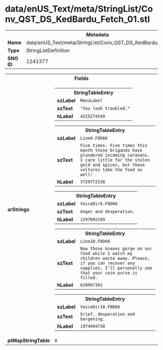 <h1>data/enUS_Text/meta/StringList/Conv_QST_DS_KedBardu_Fetch_01.stl</h1><table><tr><th colspan="100%">Metadata</th></tr><tr><td><b>Name</b></td><td>data/enUS_Text/meta/StringList/Conv_QST_DS_KedBardu_Fetch_01.stl</td></tr><tr><td><b>Type</b></td><td>StringListDefinition</td></tr><tr><td><b>SNO ID</b></td><td>1241377</td></tr></table>

<table><tr><th colspan="100%">Fields</th></tr><tr><td><b>arStrings</b></td><td><table><tr><th colspan="100%">StringTableEntry</th></tr><tr><td><b>szLabel</b></td><td><code>MenuLabel</code></td></tr><tr><td><b>szText</b></td><td><code>"You look troubled."</code></td></tr><tr><td><b>hLabel</b></td><td><code>4215274549</code></td></tr></table>


<table><tr><th colspan="100%">StringTableEntry</th></tr><tr><td><b>szLabel</b></td><td><code>Line6.F8D66</code></td></tr><tr><td><b>szText</b></td><td><code>Five times. Five times this month those brigands have plundered incoming caravans. I care little for the stolen gold and spices, but those vultures take the food as well!</code></td></tr><tr><td><b>hLabel</b></td><td><code>3729772538</code></td></tr></table>


<table><tr><th colspan="100%">StringTableEntry</th></tr><tr><td><b>szLabel</b></td><td><code>VoiceDir6.F8D66</code></td></tr><tr><td><b>szText</b></td><td><code>Anger and desperation.</code></td></tr><tr><td><b>hLabel</b></td><td><code>1297692199</code></td></tr></table>


<table><tr><th colspan="100%">StringTableEntry</th></tr><tr><td><b>szLabel</b></td><td><code>Line10.F8D66</code></td></tr><tr><td><b>szText</b></td><td><code>Now those knaves gorge on our food while I watch my children waste away. Please, if you can recover any supplies, I’ll personally see that your coin purse is filled.</code></td></tr><tr><td><b>hLabel</b></td><td><code>628967301</code></td></tr></table>


<table><tr><th colspan="100%">StringTableEntry</th></tr><tr><td><b>szLabel</b></td><td><code>VoiceDir10.F8D66</code></td></tr><tr><td><b>szText</b></td><td><code>Grief, desperation and bargening.</code></td></tr><tr><td><b>hLabel</b></td><td><code>1974694738</code></td></tr></table>


</td></tr><tr><td><b>ptMapStringTable</b></td><td><code>0</code></td></tr></table>

